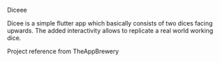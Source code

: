 Diceee

Dicee is a simple flutter app which basically consists of two dices facing upwards. The added interactivity allows to replicate a real world
working dice.

Project reference from TheAppBrewery
